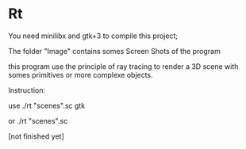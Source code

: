 # Rt
You need minilibx and gtk+3 to compile this project;

The folder "Image" contains somes Screen Shots of the program

this program use the principle of ray tracing to render a 3D scene with somes primitives or more complexe objects.

Instruction:

use ./rt "scenes".sc gtk

or  ./rt "scenes".sc

[not finished yet]
